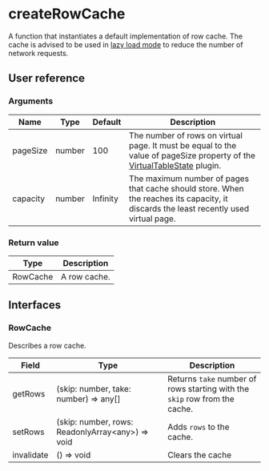# createRowCache

A function that instantiates a default implementation of row cache. The cache is advised to be used in [lazy load mode](../guides/lazy-loading.md) to reduce the number of network requests.

## User reference

### Arguments

Name | Type | Default | Description
-----|------|---------|------------
pageSize | number | 100 | The number of rows on virtual page. It must be equal to the value of pageSize property of the [VirtualTableState](virtual-table-state.md#properties) plugin.
capacity | number | Infinity | The maximum number of pages that cache should store. When the reaches its capacity, it discards the least recently used virtual page.

### Return value

Type | Description
-----|------------
RowCache | A row cache.

## Interfaces

### RowCache

Describes a row cache.

Field | Type | Description
------|------|------------
getRows | (skip: number, take: number) => any[] | Returns `take` number of rows starting with the `skip` row from the cache.
setRows | (skip: number, rows: ReadonlyArray&lt;any&gt;) => void | Adds `rows` to the cache.
invalidate | () => void | Clears the cache

